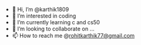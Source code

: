 - 👋 Hi, I’m @karthik1809
- 👀 I’m interested in coding
- 🌱 I’m currently learning c and cs50
- 💞️ I’m looking to collaborate on ...
- 📫 How to reach me @rohitkarthik77@gmail.com

<!---
karthik1809/karthik1809 is a ✨ special ✨ repository because its `README.md` (this file) appears on your GitHub profile.
You can click the Preview link to take a look at your changes.
--->
